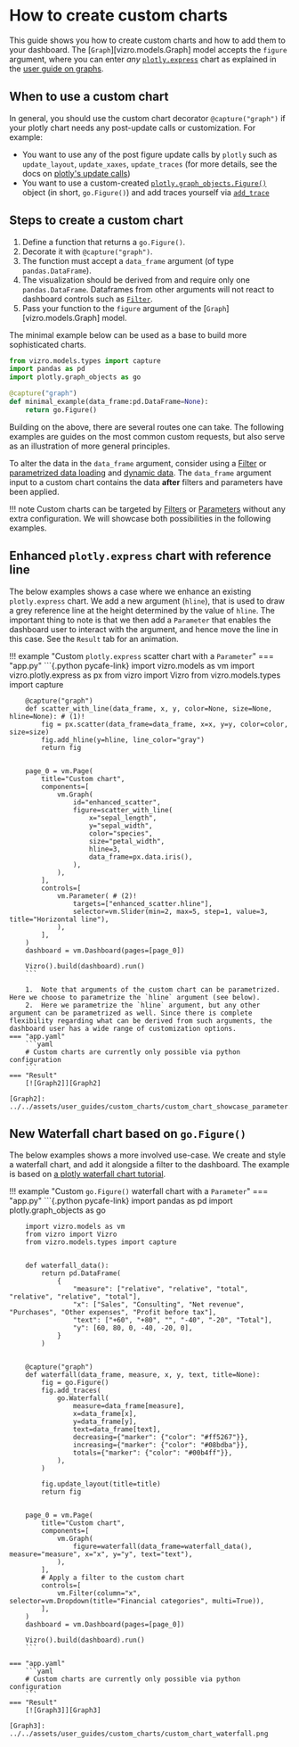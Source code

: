 # How to create custom charts

This guide shows you how to create custom charts and how to add them to your dashboard.
The [`Graph`][vizro.models.Graph] model accepts the `figure` argument, where you can enter _any_ [`plotly.express`](https://plotly.com/python/plotly-express/) chart as explained in the [user guide on graphs](graph.md).

## When to use a custom chart
In general, you should use the custom chart decorator `@capture("graph")` if your plotly chart needs any post-update calls or customization. For example:

- You want to use any of the post figure update calls by `plotly` such as `update_layout`, `update_xaxes`, `update_traces` (for more details, see the docs on [plotly's update calls](https://plotly.com/python/creating-and-updating-figures/#other-update-methods))
- You want to use a custom-created [`plotly.graph_objects.Figure()`](https://plotly.com/python/graph-objects/) object (in short, `go.Figure()`) and add traces yourself via [`add_trace`](https://plotly.com/python/creating-and-updating-figures/#adding-traces)

## Steps to create a custom chart

1. Define a function that returns a `go.Figure()`.
2. Decorate it with `@capture("graph")`.
3. The function must accept a `data_frame` argument (of type `pandas.DataFrame`).
4. The visualization should be derived from and require only one `pandas.DataFrame`. Dataframes from other arguments
will not react to dashboard controls such as [`Filter`](filters.md).
5. Pass your function to the `figure` argument of the [`Graph`][vizro.models.Graph] model.

The minimal example below can be used as a base to build more sophisticated charts.

```py title="Minimal example of a custom chart"
from vizro.models.types import capture
import pandas as pd
import plotly.graph_objects as go

@capture("graph")
def minimal_example(data_frame:pd.DataFrame=None):
    return go.Figure()
```

Building on the above, there are several routes one can take. The following examples are guides on the most common custom requests, but also serve as an illustration of more general principles.

To alter the data in the `data_frame` argument, consider using a [Filter](filters.md) or [parametrized data loading](data.md/#parametrize-data-loading) and [dynamic data](data.md/#dynamic-data). The `data_frame` argument input to a custom chart contains the data **after** filters and parameters have been applied.

!!! note
    Custom charts can be targeted by [Filters](filters.md) or [Parameters](parameters.md) without any extra configuration. We will showcase both possibilities in the following examples.

## Enhanced `plotly.express` chart with reference line

The below examples shows a case where we enhance an existing `plotly.express` chart. We add a new argument (`hline`), that is used to draw a grey reference line at the height determined by the value of `hline`. The important thing to note is that we then
add a `Parameter` that enables the dashboard user to interact with the argument, and hence move the line in this case. See the `Result` tab for an animation.

!!! example "Custom `plotly.express` scatter chart with a `Parameter`"
    === "app.py"
        ```{.python pycafe-link}
        import vizro.models as vm
        import vizro.plotly.express as px
        from vizro import Vizro
        from vizro.models.types import capture


        @capture("graph")
        def scatter_with_line(data_frame, x, y, color=None, size=None, hline=None): # (1)!
            fig = px.scatter(data_frame=data_frame, x=x, y=y, color=color, size=size)
            fig.add_hline(y=hline, line_color="gray")
            return fig


        page_0 = vm.Page(
            title="Custom chart",
            components=[
                vm.Graph(
                    id="enhanced_scatter",
                    figure=scatter_with_line(
                        x="sepal_length",
                        y="sepal_width",
                        color="species",
                        size="petal_width",
                        hline=3,
                        data_frame=px.data.iris(),
                    ),
                ),
            ],
            controls=[
                vm.Parameter( # (2)!
                    targets=["enhanced_scatter.hline"],
                    selector=vm.Slider(min=2, max=5, step=1, value=3, title="Horizontal line"),
                ),
            ],
        )
        dashboard = vm.Dashboard(pages=[page_0])

        Vizro().build(dashboard).run()
        ```

        1.  Note that arguments of the custom chart can be parametrized. Here we choose to parametrize the `hline` argument (see below).
        2.  Here we parametrize the `hline` argument, but any other argument can be parametrized as well. Since there is complete flexibility regarding what can be derived from such arguments, the dashboard user has a wide range of customization options.
    === "app.yaml"
        ```yaml
        # Custom charts are currently only possible via python configuration
        ```
    === "Result"
        [![Graph2]][Graph2]

    [Graph2]: ../../assets/user_guides/custom_charts/custom_chart_showcase_parameter.gif


## New Waterfall chart based on `go.Figure()`

The below examples shows a more involved use-case. We create and style a waterfall chart, and add it alongside a filter to the dashboard. The example is based on [a plotly waterfall chart tutorial](https://plotly.com/python/waterfall-charts/).

!!! example "Custom `go.Figure()` waterfall chart with a `Parameter`"
    === "app.py"
        ```{.python pycafe-link}
        import pandas as pd
        import plotly.graph_objects as go

        import vizro.models as vm
        from vizro import Vizro
        from vizro.models.types import capture


        def waterfall_data():
            return pd.DataFrame(
                {
                    "measure": ["relative", "relative", "total", "relative", "relative", "total"],
                    "x": ["Sales", "Consulting", "Net revenue", "Purchases", "Other expenses", "Profit before tax"],
                    "text": ["+60", "+80", "", "-40", "-20", "Total"],
                    "y": [60, 80, 0, -40, -20, 0],
                }
            )


        @capture("graph")
        def waterfall(data_frame, measure, x, y, text, title=None):
            fig = go.Figure()
            fig.add_traces(
                go.Waterfall(
                    measure=data_frame[measure],
                    x=data_frame[x],
                    y=data_frame[y],
                    text=data_frame[text],
                    decreasing={"marker": {"color": "#ff5267"}},
                    increasing={"marker": {"color": "#08bdba"}},
                    totals={"marker": {"color": "#00b4ff"}},
                ),
            )

            fig.update_layout(title=title)
            return fig


        page_0 = vm.Page(
            title="Custom chart",
            components=[
                vm.Graph(
                    figure=waterfall(data_frame=waterfall_data(), measure="measure", x="x", y="y", text="text"),
                ),
            ],
            # Apply a filter to the custom chart
            controls=[
                vm.Filter(column="x", selector=vm.Dropdown(title="Financial categories", multi=True)),
            ],
        )
        dashboard = vm.Dashboard(pages=[page_0])

        Vizro().build(dashboard).run()
        ```

    === "app.yaml"
        ```yaml
        # Custom charts are currently only possible via python configuration
        ```
    === "Result"
        [![Graph3]][Graph3]

    [Graph3]: ../../assets/user_guides/custom_charts/custom_chart_waterfall.png
